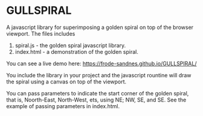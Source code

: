 # GULLSPIRAL

A javascript library for superimposing a golden spiral on top of the browser viewport. The files includes
1. spiral.js - the golden spiral javascript library.
2. index.html - a demonstration of the golden spiral.

You can see a live demo here: https://frode-sandnes.github.io/GULLSPIRAL/

You include the library in your project and the javascript rountine will draw the spiral using a canvas on top of the viewport.

You can pass parameters to indicate the start corner of the golden spiral, that is, Noorth-East, North-West, ets, using NE; NW, SE, and SE. See the example of passing parameters in index.html.


